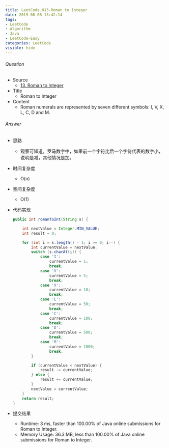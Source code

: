 ```yaml
---
title: LeetCode.013-Roman to Integer
date: 2019-08-08 13:42:14
tags:
- LeetCode
- Algorithm
- Java
- LeetCode-Easy
categories: LeetCode
visible: hide
---
```

###### Question
- Source
	- [13. Roman to Integer](https://leetcode.com/problems/roman-to-integer/)
- Title
	- Roman to Integer
- Content 
	- Roman numerals are represented by seven different symbols: I, V, X, L, C, D and M.
<!--more-->

###### Answer
- 思路
    - 观察可知道，罗马数字中，如果前一个字符比后一个字符代表的数字小，说明是减，其他情况是加。
- 时间复杂度
    - O(n)
- 空间复杂度
    - O(1)
- 代码实现

    ```Java
    public int romanToInt(String s) {

        int nextValue = Integer.MIN_VALUE;
        int result = 0;

        for (int i = s.length() - 1; i >= 0; i--) {
            int currentValue = nextValue;
            switch (s.charAt(i)) {
                case 'I':
                    currentValue = 1;
                    break;
                case 'V':
                    currentValue = 5;
                    break;
                case 'X':
                    currentValue = 10;
                    break;
                case 'L':
                    currentValue = 50;
                    break;
                case 'C':
                    currentValue = 100;
                    break;
                case 'D':
                    currentValue = 500;
                    break;
                case 'M':
                    currentValue = 1000;
                    break;
            }

            if (currentValue < nextValue) {
                result -= currentValue;
            } else {
                result += currentValue;
            }
            nextValue = currentValue;
        }
        return result;
    }
    
    ```
- 提交结果
	- Runtime: 3 ms, faster than 100.00% of Java online submissions for Roman to Integer.
	- Memory Usage: 36.3 MB, less than 100.00% of Java online submissions for Roman to Integer.
